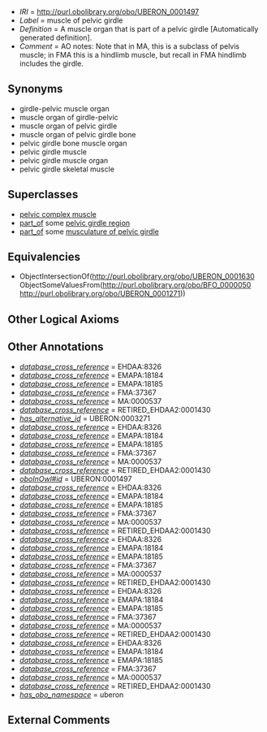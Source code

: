  * *IRI* = http://purl.obolibrary.org/obo/UBERON_0001497
 * *Label* = muscle of pelvic girdle
 * *Definition* = A muscle organ that is part of a pelvic girdle [Automatically generated definition].
 * *Comment* = AO notes: Note that in MA, this is a subclass of pelvis muscle; in FMA this is a hindlimb muscle, but recall in FMA hindlimb includes the girdle.

## Synonyms

 * girdle-pelvic muscle organ
 * muscle organ of girdle-pelvic
 * muscle organ of pelvic girdle
 * muscle organ of pelvic girdle bone
 * pelvic girdle bone muscle organ
 * pelvic girdle muscle
 * pelvic girdle muscle organ
 * pelvic girdle skeletal muscle

## Superclasses

 * [pelvic complex muscle](../../UBERON/90/UBERON_0010890.md)
 * [part_of](../../BFO/50/BFO_0000050.md) some [pelvic girdle region](../../UBERON/71/UBERON_0001271.md)
 * [part_of](../../BFO/50/BFO_0000050.md) some [musculature of pelvic girdle](../../UBERON/70/UBERON_0004470.md)

## Equivalencies

 * ObjectIntersectionOf(<http://purl.obolibrary.org/obo/UBERON_0001630> ObjectSomeValuesFrom(<http://purl.obolibrary.org/obo/BFO_0000050> <http://purl.obolibrary.org/obo/UBERON_0001271>))

## Other Logical Axioms


## Other Annotations

 * *[database_cross_reference](../../ef/oboInOwl#hasDbXref.md)* = EHDAA:8326
 * *[database_cross_reference](../../ef/oboInOwl#hasDbXref.md)* = EMAPA:18184
 * *[database_cross_reference](../../ef/oboInOwl#hasDbXref.md)* = EMAPA:18185
 * *[database_cross_reference](../../ef/oboInOwl#hasDbXref.md)* = FMA:37367
 * *[database_cross_reference](../../ef/oboInOwl#hasDbXref.md)* = MA:0000537
 * *[database_cross_reference](../../ef/oboInOwl#hasDbXref.md)* = RETIRED_EHDAA2:0001430
 * *[has_alternative_id](../../Id/oboInOwl#hasAlternativeId.md)* = UBERON:0003271
 * *[database_cross_reference](../../ef/oboInOwl#hasDbXref.md)* = EHDAA:8326
 * *[database_cross_reference](../../ef/oboInOwl#hasDbXref.md)* = EMAPA:18184
 * *[database_cross_reference](../../ef/oboInOwl#hasDbXref.md)* = EMAPA:18185
 * *[database_cross_reference](../../ef/oboInOwl#hasDbXref.md)* = FMA:37367
 * *[database_cross_reference](../../ef/oboInOwl#hasDbXref.md)* = MA:0000537
 * *[database_cross_reference](../../ef/oboInOwl#hasDbXref.md)* = RETIRED_EHDAA2:0001430
 * *[oboInOwl#id](../../id/oboInOwl#id.md)* = UBERON:0001497
 * *[database_cross_reference](../../ef/oboInOwl#hasDbXref.md)* = EHDAA:8326
 * *[database_cross_reference](../../ef/oboInOwl#hasDbXref.md)* = EMAPA:18184
 * *[database_cross_reference](../../ef/oboInOwl#hasDbXref.md)* = EMAPA:18185
 * *[database_cross_reference](../../ef/oboInOwl#hasDbXref.md)* = FMA:37367
 * *[database_cross_reference](../../ef/oboInOwl#hasDbXref.md)* = MA:0000537
 * *[database_cross_reference](../../ef/oboInOwl#hasDbXref.md)* = RETIRED_EHDAA2:0001430
 * *[database_cross_reference](../../ef/oboInOwl#hasDbXref.md)* = EHDAA:8326
 * *[database_cross_reference](../../ef/oboInOwl#hasDbXref.md)* = EMAPA:18184
 * *[database_cross_reference](../../ef/oboInOwl#hasDbXref.md)* = EMAPA:18185
 * *[database_cross_reference](../../ef/oboInOwl#hasDbXref.md)* = FMA:37367
 * *[database_cross_reference](../../ef/oboInOwl#hasDbXref.md)* = MA:0000537
 * *[database_cross_reference](../../ef/oboInOwl#hasDbXref.md)* = RETIRED_EHDAA2:0001430
 * *[database_cross_reference](../../ef/oboInOwl#hasDbXref.md)* = EHDAA:8326
 * *[database_cross_reference](../../ef/oboInOwl#hasDbXref.md)* = EMAPA:18184
 * *[database_cross_reference](../../ef/oboInOwl#hasDbXref.md)* = EMAPA:18185
 * *[database_cross_reference](../../ef/oboInOwl#hasDbXref.md)* = FMA:37367
 * *[database_cross_reference](../../ef/oboInOwl#hasDbXref.md)* = MA:0000537
 * *[database_cross_reference](../../ef/oboInOwl#hasDbXref.md)* = RETIRED_EHDAA2:0001430
 * *[database_cross_reference](../../ef/oboInOwl#hasDbXref.md)* = EHDAA:8326
 * *[database_cross_reference](../../ef/oboInOwl#hasDbXref.md)* = EMAPA:18184
 * *[database_cross_reference](../../ef/oboInOwl#hasDbXref.md)* = EMAPA:18185
 * *[database_cross_reference](../../ef/oboInOwl#hasDbXref.md)* = FMA:37367
 * *[database_cross_reference](../../ef/oboInOwl#hasDbXref.md)* = MA:0000537
 * *[database_cross_reference](../../ef/oboInOwl#hasDbXref.md)* = RETIRED_EHDAA2:0001430
 * *[has_obo_namespace](../../ce/oboInOwl#hasOBONamespace.md)* = uberon

## External Comments

